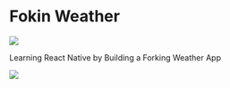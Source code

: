# Fokin Weather
<img src="https://capsule-render.vercel.app/api?type=waving&color=AA1E1&height=150&section=header" />

Learning React Native by Building a Forking Weather App

<img src="https://capsule-render.vercel.app/api?type=waving&color=AA1E1&height=150&section=footer" />
